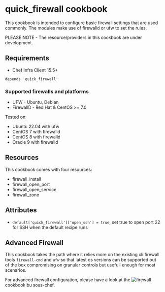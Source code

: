 # quick_firewall cookbook

This cookbook is intended to configure basic firewall settings that are used commonly.
The modules make use of firewalld or ufw to set the rules.

PLEASE NOTE - The resource/providers in this cookbook are under development.

## Requirements

- Chef Infra Client 15.5+

```
depends 'quick_firewall'
```


### Supported firewalls and platforms
- UFW - Ubuntu, Debian
- FirewallD - Red Hat & CentOS >= 7.0

Tested on:

- Ubuntu 22.04 with ufw
- CentOS 7 with firewalld
- CentOS 8 with firewalld
- Oracle 9 with firewalld

## Resources

This cookbook comes with four resources:
- firewall_install
- firewall_open_port
- firewall_open_service
- firewall_zone


## Attributes

- `default['quick_firewall']['open_ssh'] = true`, set true to open port 22 for SSH when the default recipe runs


## Advanced Firewall
This cookbook takes the path where it relies more on the existing cli firewall tools `firewall-cmd` and `ufw` so that latest os versions can be supported out of the box compromising on granular controls but usefull enough for most scenarios.

For advanced firewall configuration, please have a look at the ![firewall](https://github.com/sous-chefs/firewall/) cookbook bu sous-chef.